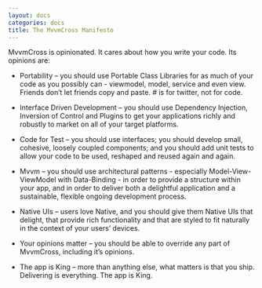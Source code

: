 ```yaml
---
layout: docs
categories: docs
title: The MvvmCross Manifesto
---
```


MvvmCross is opinionated. It cares about how you write your code. Its opinions are:

- Portability – you should use Portable Class Libraries for as much of your code as you possibly can - viewmodel, model, service and even view. Friends don’t let friends copy and paste. # is for twitter, not for code.

- Interface Driven Development – you should use Dependency Injection, Inversion of Control and Plugins to get your applications richly and robustly to market on all of your target platforms.

- Code for Test – you should use interfaces; you should develop small, cohesive, loosely coupled components; and you should add unit tests to allow your code to be used, reshaped and reused again and again.

- Mvvm – you should use architectural patterns - especially Model-View-ViewModel with Data-Binding - in order to provide a structure within your app, and in order to deliver both a delightful application and a sustainable, flexible ongoing development process.

- Native UIs – users love Native, and you should give them Native UIs that delight, that provide rich functionality and that are styled to fit naturally in the context of your users’ devices.

- Your opinions matter – you should be able to override any part of MvvmCross, including it’s opinions.

- The app is King –  more than anything else, what matters is that you ship. Delivering is everything. The app is King.
